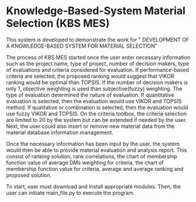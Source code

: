 # Knowledge-Based-System Material Selection (KBS MES)

This system is developed to demonstrate the work for " DEVELOPMENT OF A KNOWLEDGE-BASED SYSTEM FOR MATERIAL SELECTION"

The process of KBS MES started once the user enter necessary information such as the project name, type of project, number of decision makers, type of evaluations and criteria considered for evaluation. If performance-based criteria are selected, the proposed ranking would suggest that VIKOR ranking would be optimal than TOPSIS. If the number of decision makers is only 1, objective weighting is used than subjective(fuzzy) weighting. The type of evaluation determined the nature of evaluation. If quantitative evaluation is selected, then the evaluation would use VIKOR and TOPSIS method. If qualitative or combination is selected, then the evaluation would use fuzzy VIKOR and TOPSIS. On the criteria toolbox, the criteria selection are limited to 20 by the system but can be extended if needed by the user.  Next, the user could also insert or remove new material data from the material database information management.   

Once the necessary information has been input by the user, the system would then be able to provide material evaluation and analysis report. This consist of ranking solution, rank correlations, the chart of membership function value of average DMs weighting for criteria, the chart of membership function value for criteria, average and average ranking and proposed solution.

To start, user must download and install appropriate modules. Then, the user can initiate main_file.py to execute the program.


